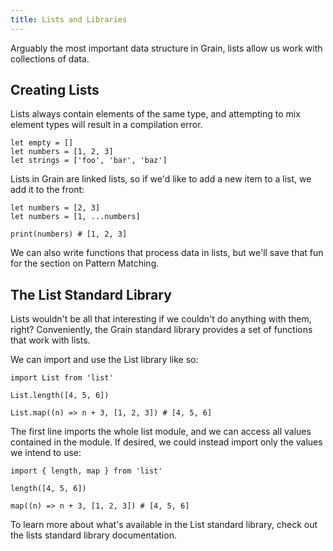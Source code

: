```yaml
---
title: Lists and Libraries
---
```


Arguably the most important data structure in Grain, lists allow us work with collections of data.

## Creating Lists

Lists always contain elements of the same type, and attempting to mix element types will result in a compilation error.

```grain
let empty = []
let numbers = [1, 2, 3]
let strings = ['foo', 'bar', 'baz']
```

Lists in Grain are linked lists, so if we'd like to add a new item to a list, we add it to the front:

```grain
let numbers = [2, 3]
let numbers = [1, ...numbers]

print(numbers) # [1, 2, 3]
```

We can also write functions that process data in lists, but we'll save that fun for the section on Pattern Matching.

## The List Standard Library

Lists wouldn't be all that interesting if we couldn't do anything with them, right? Conveniently, the Grain standard library provides a set of functions that work with lists.

We can import and use the List library like so:

```grain
import List from 'list'

List.length([4, 5, 6])

List.map((n) => n + 3, [1, 2, 3]) # [4, 5, 6]
```

The first line imports the whole list module, and we can access all values contained in the module. If desired, we could instead import only the values we intend to use:

```grain
import { length, map } from 'list'

length([4, 5, 6])

map((n) => n + 3, [1, 2, 3]) # [4, 5, 6]
```

To learn more about what's available in the List standard library, check out the lists standard library documentation.

